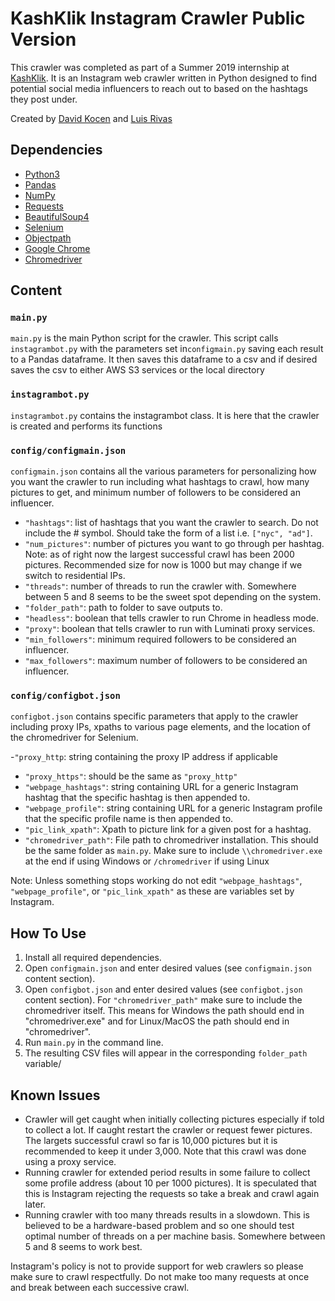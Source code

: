 # KashKlik Instagram Crawler Public Version
This crawler was completed as part of a Summer 2019 internship at [KashKlik](https://www.kashklik.com/). It is an Instagram web crawler written in Python designed to find potential social media influencers to reach out to based on the hashtags they post under.

Created by [David Kocen](https://github.com/dkocen) and [Luis Rivas](https://github.com/Rivas142)

## Dependencies
 - [Python3](https://www.python.org/downloads/)
 - [Pandas](https://pypi.org/project/pandas/)
 - [NumPy](https://pypi.org/project/numpy/)
 - [Requests](https://pypi.org/project/requests/)
 - [BeautifulSoup4](https://pypi.org/project/beautifulsoup4/)
 - [Selenium](https://pypi.org/project/selenium/)
 - [Objectpath](https://pypi.org/project/objectpath/)
 - [Google Chrome](https://www.google.com/chrome/)
 - [Chromedriver](https://chromedriver.chromium.org/)

## Content

### `main.py`
`main.py` is the main Python script for the crawler. This script calls `instagrambot.py` with the parameters set in`configmain.py` saving each result to a Pandas dataframe. It then saves this dataframe to a csv and if desired saves the csv to either AWS S3 services or the local directory

### `instagrambot.py`
`instagrambot.py` contains the instagrambot class. It is here that the crawler is created and performs its functions

### `config/configmain.json`
`configmain.json` contains all the various parameters for personalizing how you want the crawler to run including what hashtags to crawl, how many pictures to get, and minimum number of followers to be considered an influencer.

 - `"hashtags"`: list of hashtags that you want the crawler to search. Do not include the # symbol. Should take the form of a list i.e. `["nyc", "ad"]`.
 - `"num_pictures"`: number of pictures you want to go through per hashtag. Note: as of right now the largest successful crawl has been 2000 pictures. Recommended size for now is 1000 but may change if we switch to residential IPs.
 - `"threads"`: number of threads to run the crawler with. Somewhere between 5 and 8 seems to be the sweet spot depending on the system.
 - `"folder_path"`: path to folder to save outputs to.
 - `"headless"`: boolean that tells crawler to run Chrome in headless mode.
 - `"proxy"`: boolean that tells crawler to run with Luminati proxy services.
 - `"min_followers"`: minimum required followers to be considered an influencer.
 - `"max_followers"`: maximum number of followers to be considered an influencer.

### `config/configbot.json`
`configbot.json` contains specific parameters that apply to the crawler including proxy IPs, xpaths to various page elements, and the location of the chromedriver for Selenium.

-`"proxy_http`: string containing the proxy IP address if applicable
- `"proxy_https"`: should be the same as `"proxy_http"`
- `"webpage_hashtags"`: string containing URL for a generic Instagram hashtag that the specific hashtag is then appended to.
- `"webpage_profile"`: string containing URL for a generic Instagram profile that the specific profile name is then appended to.
- `"pic_link_xpath"`: Xpath to picture link for a given post for a hashtag.
- `"chromedriver_path"`: File path to chromedriver installation. This should be the same folder as `main.py`. Make sure to include `\\chromedriver.exe` at the end if using Windows or `/chromedriver` if using Linux

Note: Unless something stops working do not edit `"webpage_hashtags"`, `"webpage_profile"`, or `"pic_link_xpath"` as these are variables set by Instagram. 

## How To Use
 1. Install all required dependencies.
 3. Open `configmain.json` and enter desired values (see `configmain.json` content section).
 4. Open `configbot.json` and enter desired values (see `configbot.json` content section). For `"chromedriver_path"` make sure to include the chromedriver itself. This means for Windows the path should end in "chromedriver.exe" and for Linux/MacOS the path should end in "chromedriver".
 6. Run `main.py` in the command line.
 5. The resulting CSV files will appear in the corresponding `folder_path` variable/

## Known Issues
- Crawler will get caught when initially collecting pictures especially if told to collect a lot. If caught restart the crawler or request fewer pictures. The largets successful crawl so far is 10,000 pictures but it is recommended to keep it under 3,000. Note that this crawl was done using a proxy service.
- Running crawler for extended period results in some failure to collect some profile address (about 10 per 1000 pictures). It is speculated that this is Instagram rejecting the requests so take a break and crawl again later.
- Running crawler with too many threads results in a slowdown. This is believed to be a hardware-based problem and so one should test optimal number of threads on a per machine basis. Somewhere between 5 and 8 seems to work best.

Instagram's policy is not to provide support for web crawlers so please make sure to crawl respectfully. Do not make too many requests at once and break between each successive crawl.
